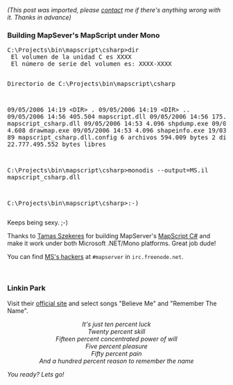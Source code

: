 *(This post was imported, please [contact](#/contact) me if there's anything wrong with it. Thanks in advance)*

<div class="entry-body">
<h3>Building MapSever's MapScript under Mono</h3>
<p>
	<pre>
C:\Projects\bin\mapscript\csharp>dir
 El volumen de la unidad C es XXXX
 El n&uacute;mero de serie del volumen es: XXXX-XXXX

 Directorio de C:\Projects\bin\mapscript\csharp

09/05/2006  14:19    &lt;DIR&gt;          .
09/05/2006  14:19    &lt;DIR&gt;          ..
09/05/2006  14:56           405.504 mapscript.dll
09/05/2006  14:56           175.616 mapscript_csharp.dll
09/05/2006  14:53             4.096 shpdump.exe
09/05/2006  14:53             4.608 drawmap.exe
09/05/2006  14:53             4.096 shapeinfo.exe
19/03/2006  02:25                89 mapscript_csharp.dll.config
			   6 archivos        594.009 bytes
			   2 dirs  22.777.495.552 bytes libres

C:\Projects\bin\mapscript\csharp>monodis --output=MS.il mapscript_csharp.dll

C:\Projects\bin\mapscript\csharp>:-)
	</pre>
</p>
<p>
	Keeps being sexy. ;-)
</p>
<p>
	Thanks to <a href="http://mapserver.gis.umn.edu/author/szekerest">Tamas Szekeres</a> for building MapServer's <a href="http://mapserver.gis.umn.edu/docs/howto/mapscriptcscompile">MapScript C#</a> and make it work under both Microsoft .NET/Mono platforms. Great job dude!
</p>
<p>
	You can find <a href="http://mapserver.gis.umn.edu/development/developers/">MS's hackers</a> at <code>#mapserver</code> in <code>irc.freenode.net</code>.
</p>
<br />
<h3>Linkin Park</h3>
<p>
	Visit their <a href="http://www.linkinpark.com/index.php">official site</a> and select songs "Believe Me" and "Remember The Name".
</p>
<p>
	<center>
		<cite>
It's just ten percent luck<br />
Twenty percent skill<br />
Fifteen percent concentrated power of will<br />
Five percent pleasure<br />
Fifty percent pain<br />
And a hundred percent reason to remember the name<br />
		</cite>
	</center>
</p>
<p>
	<cite>You ready? Lets go!</cite>
</p>
</div>
